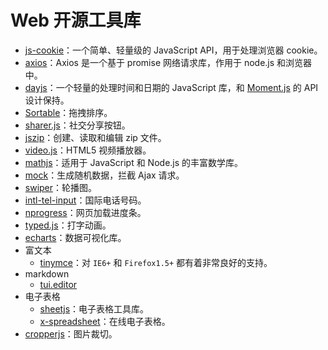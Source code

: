 # Web 开源工具库

- [js-cookie](https://github.com/js-cookie/js-cookie)：一个简单、轻量级的 JavaScript API，用于处理浏览器 cookie。
- [axios](https://github.com/axios/axios)：Axios 是一个基于 promise 网络请求库，作用于 node.js 和浏览器中。
- [dayjs](https://github.com/iamkun/dayjs)：一个轻量的处理时间和日期的 JavaScript 库，和 [Moment.js](https://github.com/moment/moment) 的 API 设计保持。
- [Sortable](https://github.com/SortableJS/Sortable)：拖拽排序。
- [sharer.js](https://github.com/ellisonleao/sharer.js)：社交分享按钮。
- [jszip](https://github.com/Stuk/jszip)：创建、读取和编辑 zip 文件。
- [video.js](https://github.com/videojs/video.js)：HTML5 视频播放器。
- [mathjs](https://github.com/josdejong/mathjs)：适用于 JavaScript 和 Node.js 的丰富数学库。
- [mock](https://github.com/nuysoft/Mock)：生成随机数据，拦截 Ajax 请求。
- [swiper](https://github.com/nolimits4web/swiper)：轮播图。
- [intl-tel-input](https://github.com/jackocnr/intl-tel-input)：国际电话号码。
- [nprogress](https://github.com/rstacruz/nprogress)：网页加载进度条。
- [typed.js](https://github.com/mattboldt/typed.js)：打字动画。
- [echarts](https://github.com/apache/echarts)：数据可视化库。
- 富文本
  - [tinymce](https://github.com/tinymce/tinymce)：对 `IE6+` 和 `Firefox1.5+` 都有着非常良好的支持。
- markdown
  - [tui.editor](https://github.com/nhn/tui.editor)
- 电子表格
  - [sheetjs](https://github.com/SheetJS/sheetjs)：电子表格工具库。
  - [x-spreadsheet](https://github.com/myliang/x-spreadsheet)：在线电子表格。
- [cropperjs](https://github.com/fengyuanchen/cropperjs)：图片裁切。
